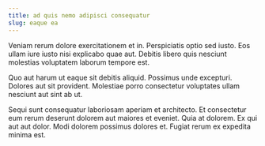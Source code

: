 ```yaml
---
title: ad quis nemo adipisci consequatur
slug: eaque ea
---
```


Veniam rerum dolore exercitationem et in. Perspiciatis optio sed iusto. Eos ullam iure iusto nisi explicabo quae aut. Debitis libero quis nesciunt molestias voluptatem laborum tempore est.

Quo aut harum ut eaque sit debitis aliquid. Possimus unde excepturi. Dolores aut sit provident. Molestiae porro consectetur voluptates ullam nesciunt aut sint ab ut.

Sequi sunt consequatur laboriosam aperiam et architecto. Et consectetur eum rerum deserunt dolorem aut maiores et eveniet. Quia at dolorem. Ex qui aut aut dolor. Modi dolorem possimus dolores et. Fugiat rerum ex expedita minima est.
